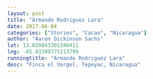 ```yaml
---
layout: post
title: "Armando Rodriguez Lara"
date: 2017-06-04
categories: ["Stories", "Cacao", "Nicaragua"]
author: "Aaron Dickinson Sachs"
lat: 13.020843301340411
lng: -85.83399775113799
runningtitle: "Armando Rodriguez Lara"
desc: "Finca el Vergel, Tepeyac, Nicaragua"
---
```


